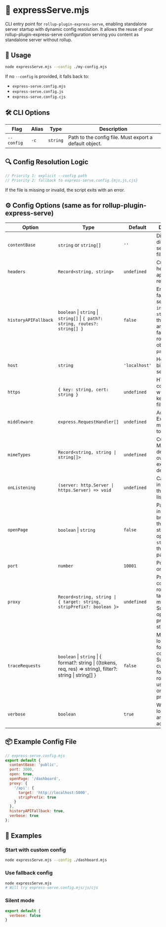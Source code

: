 # 🧩 expressServe.mjs

CLI entry point for `rollup-plugin-express-serve`, enabling standalone server startup with dynamic config resolution. It allows the reuse of your rollup-plugin-express-serve configuration serving you content as standalone server without rollup.

## 🚀 Usage

```bash
node expressServe.mjs --config ./my-config.mjs
```

If no `--config` is provided, it falls back to:

- `express-serve.config.mjs`
- `express-serve.config.js`
- `express-serve.config.cjs`

## 🛠️ CLI Options

| Flag       | Alias | Type     | Description                                            |
|------------|-------|----------|--------------------------------------------------------|
| `--config` | `-c`  | `string` | Path to the config file. Must export a default object. |

## 🔍 Config Resolution Logic

```js
// Priority 1: explicit --config path
// Priority 2: fallback to express-serve.config.{mjs,js,cjs}
```

If the file is missing or invalid, the script exits with an error.

## ⚙️ Config Options (same as for rollup-plugin-express-serve)

| Option               | Type                                                                                                        | Default       | Description                                                                                                                                         |
|----------------------|-------------------------------------------------------------------------------------------------------------|---------------|-----------------------------------------------------------------------------------------------------------------------------------------------------|
| `contentBase`        | `string` or `string[]`                                                                                      | `''`          | Directory or directories to serve static files from.                                                                                                |
| `headers`            | `Record<string, string>`                                                                                    | `undefined`   | Custom headers to apply to all responses.                                                                                                           |
| `historyAPIFallback` | `boolean` \| `string` \| `string[]` \| `{ path?: string, routes?: string[] }`                               | `false`       | Enables SPA fallback. `true` serves `index.html`, a `string` serves that file, an array defines fallback routes, or an object sets `path`/`routes`. |
| `host`               | `string`                                                                                                    | `'localhost'` | Hostname to bind the server to.                                                                                                                     |
| `https`              | `{ key: string, cert: string }`                                                                             | `undefined`   | HTTPS configuration with paths to key and cert files.                                                                                               |
| `middleware`         | `express.RequestHandler[]`                                                                                  | `undefined`   | Additional Express middleware to apply.                                                                                                             |
| `mimeTypes`          | `Record<string, string \| string[]>`                                                                        | `undefined`   | Custom MIME type definitions to override or extend defaults.                                                                                        |
| `onListening`        | `(server: http.Server \| https.Server) => void`                                                             | `undefined`   | Callback invoked once the server is listening.                                                                                                      |
| `openPage`           | `boolean` \| `string`                                                                                       | `false`       | Page to open in the browser after the server starts. `true` opens `'/'`, a `string` opens that specific path or URL.                                |
| `port`               | `number`                                                                                                    | `10001`       | Port to listen on.                                                                                                                                  |
| `proxy`              | `Record<string, string \| { target: string, stripPrefix?: boolean }>`                                       | `undefined`   | Proxy configuration: route to target mapping. Supports optional prefix stripping.                                                                   |
| `traceRequests`      | `boolean` \| `string` \| { format?: string \| ((tokens, req, res) => string), filter?: string \| string[] } | `false`       | Morgan logging format or configuration. Supports custom format and route filtering using string or array of prefixes.                               |
| `verbose`            | `boolean`                                                                                                   | `true`        | Whether to log server and proxy activity.                                                                                                           |

## 📦 Example Config File

```js
// express-serve.config.mjs
export default {
  contentBase: 'public',
  port: 3000,
  open: true,
  openPage: '/dashboard',
  proxy: {
    '/api': {
      target: 'http://localhost:5000',
      stripPrefix: true
    }
  },
  historyAPIFallback: true,
  verbose: true
};
```

## 🧪 Examples

### Start with custom config

```bash
node expressServe.mjs --config ./dashboard.mjs
```

### Use fallback config

```bash
node expressServe.mjs
# Will try express-serve.config.mjs/js/cjs
```

### Silent mode

```js
export default {
  verbose: false
}
```
